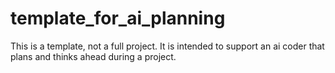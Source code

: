 # template_for_ai_planning
This is a template, not a full project. It is intended to support an ai coder that plans and thinks ahead during a project. 
